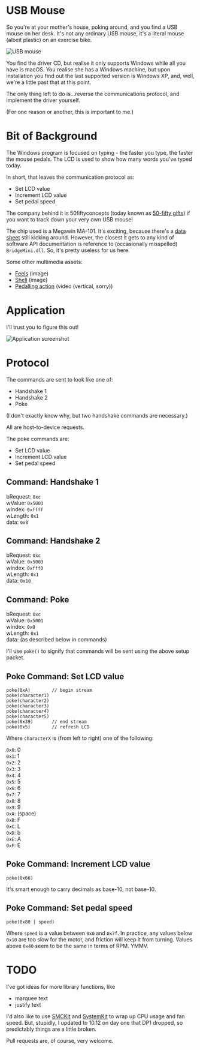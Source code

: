 USB Mouse
=========

So you're at your mother's house, poking around, and you find a USB mouse on her desk. It's not any ordinary USB mouse, it's a literal mouse (albeit plastic) on an exercise bike.

![USB mouse](http://hi.notjo.sh/3J3u1k2B3T1h/IMG_1572.JPG)

You find the driver CD, but realise it only supports Windows while all you have is macOS. You realise she has a Windows machine, but upon installation you find out the last supported version is Windows XP, and, well, we're a little past that at this point.

The only thing left to do is...reverse the communications protocol, and implement the driver yourself.

(For one reason or another, this is important to me.)

Bit of Background
=================

The Windows program is focused on typing - the faster you type, the faster the mouse pedals. The LCD is used to show how many words you've typed today.

In short, that leaves the communication protocol as:

 - Set LCD value
 - Increment LCD value
 - Set pedal speed

The company behind it is 50fiftyconcepts (today known as [50-fifty gifts](http://www.50fifty-gifts.com/)) if you want to track down your very own USB mouse!

The chip used is a Megawin MA-101. It's exciting, because there's a [data sheet](www.megawin.com.tw/zh-tw/support/downloadDocument/106/186) still kicking around. However, the closest it gets to any kind of software API documentation is reference to (occasionally misspelled) `BridgeMini.dll`. So, it's pretty useless for us here.

Some other multimedia assets:

 - [Feels](http://hi.notjo.sh/2p0f1Q2J1U2K) (image)
 - [Shell](http://hi.notjo.sh/3i020s262m3C) (image)
 - [Pedalling action](http://hi.notjo.sh/2s442Y402b2E) (video (vertical, sorry))

Application
===========

I'll trust you to figure this out!

![Application screenshot](http://hi.notjo.sh/161x2E0c1T36/Screen%20Shot%202016-06-16%20at%2012.10.00%20am.png)

Protocol
========

The commands are sent to look like one of:
 
 - Handshake 1
 - Handshake 2
 - Poke

(I don't exactly know why, but two handshake commands are necessary.)

All are host-to-device requests.

The poke commands are:

 - Set LCD value
 - Increment LCD value
 - Set pedal speed

Command: Handshake 1
--------------------

bRequest: `0xc`<br>
wValue: `0x5003`<br>
wIndex: `0xffff`<br>
wLength: `0x1`<br>
data: `0x8`

Command: Handshake 2
--------------------

bRequest: `0xc`<br>
wValue: `0x5003`<br>
wIndex: `0xfff0`<br>
wLength: `0x1`<br>
data: `0x10`

Command: Poke
-------------

bRequest: `0xc`<br>
wValue: `0x5001`<br>
wIndex: `0x0`<br>
wLength: `0x1`<br>
data: (as described below in commands)

I'll use `poke()` to signify that commands will be sent using the above setup packet.

Poke Command: Set LCD value
---------------------------

```
poke(0xA)        // begin stream
poke(character1)
poke(character2)
poke(character3)
poke(character4)
poke(character5)
poke(0x39)       // end stream
poke(0x5)        // refresh LCD
```

Where `characterX` is (from left to right) one of the following:

`0x0`: 0<br>
`0x1`: 1<br>
`0x2`: 2<br>
`0x3`: 3<br>
`0x4`: 4<br>
`0x5`: 5<br>
`0x6`: 6<br>
`0x7`: 7<br>
`0x8`: 8<br>
`0x9`: 9<br>
`0xA`: (space)<br>
`0xB`: F<br>
`0xC`: L<br>
`0xD`: b<br>
`0xE`: A<br>
`0xF`: E

Poke Command: Increment LCD value
---------------------------------

```
poke(0x66)
```

It's smart enough to carry decimals as base-10, not base-10.

Poke Command: Set pedal speed
-----------------------------

```
poke(0x80 | speed)
```

Where `speed` is a value between `0x0` and `0x7f`. In practice, any values below `0x10` are too slow for the motor, and friction will keep it from turning. Values above `0x40` seem to be the same in terms of RPM. YMMV.

TODO
====

I've got ideas for more library functions, like

 - marquee text
 - justify text

I'd also like to use [SMCKit](https://github.com/beltex/SMCKit) and [SystemKit](https://github.com/beltex/SystemKit) to wrap up CPU usage and fan speed. But, stupidly, I updated to 10.12 on day one that DP1 dropped, so predictably things are a little broken.

Pull requests are, of course, very welcome.
